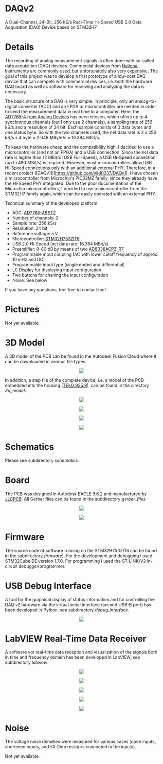 # DAQv2
A Dual-Channel, 24-Bit, 256 kS/s Real-Time Hi-Speed USB 2.0 Data Acquisition (DAQ) Device based on STM32H7

# Details
The recording of analog measurement signals is often done with so-called data acquisition (DAQ) devices. Commercial devices from [National Instruments](http://www.ni.com) are commonly used, but unfortunately also very expensive. The goal of this project was to develop a first prototype of a low-cost DAQ device that can compete with commercial devices, i.e. both the hardware DAQ board as well as software for receiving and analyzing the data is necessary.

The basic structure of a DAQ is very simple. In principle, only an analog-to-digital converter (ADC) and an FPGA or microcontroller are needed in order to send the measurement data in real time to a computer. Here, the [AD7768-4 from Analog Devices](https://www.analog.com/en/products/ad7768-4.html) has been chosen, which offers up to 4 synchronous channels (but I only use 2 channels), a sampling rate of 256 kS/s and a resolution of 24 bit. Each sample consists of 3 data bytes and one status byte. So with the two channels used, the net data rate is 2 x 256 kS/s x 4 byte = 2.048 MByte/s = 16.384 MBit/s.

To keep the hardware cheap and the compatibility high, I decided to use a microcontroller (and not an FPGA) and a USB connection. Since the net data rate is higher than 12 MBit/s (USB Full-Speed), a USB Hi-Speed connection (up to 480 MBit/s) is required. However, most microcontrollers allow USB Hi-Speed connections only with an additional external PHY. Therefore, in a recent project ([DAQv1])(https://github.com/yildi1337/DAQv1), I have chosen a microcontroller from Microchip's PIC32MZ family, since they already have the Hi-Speed PHY integrated. Due to the poor documentation of the Microchip microcontrollers, I decided to use a microcontroller from the STM32H7 family again, which can be easily operated with an external PHY.

Technical summary of the developed platform:
* ADC: [AD7768-4BSTZ](https://www.analog.com/en/products/ad7768-4.html)
* Number of channels: 2
* Sample rate: 256 kS/s
* Resolution: 24 bit
* Reference voltage: 5 V
* Microcontroller: [STM32H753ZIT6](https://www.st.com/en/microcontrollers-microprocessors/stm32h753zi.html)
* USB 2.0 Hi-Speed (net data rate: 16.384 MBit/s)
* Preamlifier: 0-80 dB by means of two [AD8338ACPZ-R7](https://www.analog.com/en/products/ad8338.html)
* Programmable input coupling (AC with lower cutoff frequency of approx. 10 mHz and DC)
* Programmable input type (single ended and differential)
* LC Display for displaying input configuration
* Two buttons for chaning the input configuration
* Noise: See below

If you have any questions, feel free to contact me!

# Pictures

Not yet available.

# 3D Model

A 3D model of the PCB can be found in the Autodesk Fusion Cloud where it can be downloaded in various file types.

<p align="center">
    <a href="https://a360.co/31t7ZPF" target="_blank"><img src="https://github.com/yildi1337/DAQv2/blob/main/pictures/daq_v2_stm32h7_autodesk_fusion.png" /></a>
</p>

In addition, a step file of the complete device, i.e. a model of the PCB embedded into the housing ([TEKO 935.9](https://www.teko.it/de/produkte/produktfamilie/FP/serie/euro-93)), can be found in the directory *3d_model*.

<p align="center">
  <img src="https://github.com/yildi1337/DAQv2/blob/main/3d_model/inventor_model_open_1.png" />
</p>

<p align="center">
  <img src="https://github.com/yildi1337/DAQv2/blob/main/3d_model/inventor_model_open_2.png" />
</p>

<p align="center">
  <img src="https://github.com/yildi1337/DAQv2/blob/main/3d_model/inventor_model_closed_1.png" />
</p>

<p align="center">
  <img src="https://github.com/yildi1337/DAQv2/blob/main/3d_model/inventor_model_closed_2.png" />
</p>

# Schematics
Please see subdirectory *schematics*.

# Board
The PCB was designed in Autodesk EAGLE 9.6.2 and manufactured by [JLCPCB](https://jlcpcb.com/). All Gerber files can be found in the subdirectory *gerber_files*.

<p align="center">
  <img src="https://github.com/yildi1337/DAQv2/blob/main/pictures/pcb_raw_top.png" />
</p>

<p align="center">
  <img src="https://github.com/yildi1337/DAQv2/blob/main/pictures/pcb_raw_bottom.png" />
</p>

# Firmware
The source code of software running on the STM32H753ZIT6 can be found in the subdirectory *firmware*). For the development and debugging I used STM32CubeIDE version 1.7.0. For programming I used the ST-LINK/V2 in-circuit debugger/programmer.

# USB Debug Interface

A tool for the graphical display of status information and for controlling the DAQ v2 hardware via the virtual serial interface (second USB-B port) has been developed in Python, see subdirectory *debug_interface*.

<p align="center">
  <img src="https://github.com/yildi1337/DAQv2/blob/main/debug_interface/screenshot/screenshot_usb_debug_interface.png" />
</p>

# LabVIEW Real-Time Data Receiver

A software vor real-time data reception and visualization of the signals both in time and frequency domain has been developed in LabVIEW, see subdirectory *labview*.

<p align="center">
  <img src="https://github.com/yildi1337/DAQv2/blob/main/labview/screenshots/1.png" />
</p>

<p align="center">
  <img src="https://github.com/yildi1337/DAQv2/blob/main/labview/screenshots/2_signal.png" />
</p>

<p align="center">
  <img src="https://github.com/yildi1337/DAQv2/blob/main/labview/screenshots/2_noise.png" />
</p>

<p align="center">
  <img src="https://github.com/yildi1337/DAQv2/blob/main/labview/screenshots/3.png" />
</p>

<p align="center">
  <img src="https://github.com/yildi1337/DAQv2/blob/main/labview/screenshots/4.png" />
</p>

# Noise

The voltage noise densities were measured for various cases (open inputs, shortened inputs, and 50 Ohm resistors connected to the inputs). 

Not yet available.
